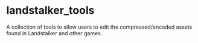 # landstalker_tools
A collection of tools to allow users to edit the compressed/encoded assets found in Landstalker and other games.
